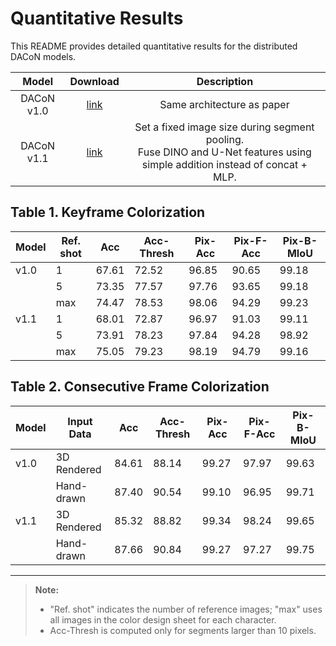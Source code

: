 # Quantitative Results

This README provides detailed quantitative results for the distributed DACoN models.

|   Model    |   Download  |                                  Description                                                    |
| :--------: | :---------: | :---------------------------------------------------------------------------------------------: |
| DACoN v1.0 | [link](https://drive.google.com/file/d/1VvgLFwas_LcawrWh274BEpw2P_euOg3a/view?usp=sharing) |                                 Same architecture as paper                                      |
| DACoN v1.1 | [link](https://drive.google.com/file/d/1KJ77-aFDePmsJ6LDicJgM4pyGjagu6aI/view?usp=sharing) | Set a fixed image size during segment pooling.<br>Fuse DINO and U-Net features using simple addition instead of concat + MLP. |


## Table 1. Keyframe Colorization

| Model | Ref. shot | Acc   | Acc-Thresh | Pix-Acc | Pix-F-Acc | Pix-B-MIoU |
| ----- | --------- | ----- | ---------- | ------- | --------- | ---------- |
| v1.0  | 1         | 67.61 | 72.52      | 96.85   | 90.65     | 99.18      |
|       | 5         | 73.35 | 77.57      | 97.76   | 93.65     | 99.18      |
|       | max       | 74.47 | 78.53      | 98.06   | 94.29     | 99.23      |
| v1.1  | 1         | 68.01 | 72.87      | 96.97   | 91.03     | 99.11      |
|       | 5         | 73.91 | 78.23      | 97.84   | 94.28     | 98.92      |
|       | max       | 75.05 | 79.23      | 98.19   | 94.79     | 99.16      |

## Table 2. Consecutive Frame Colorization

| Model | Input Data  | Acc   | Acc-Thresh | Pix-Acc | Pix-F-Acc | Pix-B-MIoU |
| ----- | ----------- | ----- | ---------- | ------- | --------- | ---------- |
| v1.0  | 3D Rendered | 84.61 | 88.14      | 99.27   | 97.97     | 99.63      |
|       | Hand-drawn  | 87.40 | 90.54      | 99.10   | 96.95     | 99.71      |
| v1.1  | 3D Rendered | 85.32 | 88.82      | 99.34   | 98.24     | 99.65      |
|       | Hand-drawn  | 87.66 | 90.84      | 99.27   | 97.27     | 99.75      |

---
> **Note:**  
> - "Ref. shot" indicates the number of reference images; "max" uses all images in the color design sheet for each character.  
> - Acc-Thresh is computed only for segments larger than 10 pixels.
